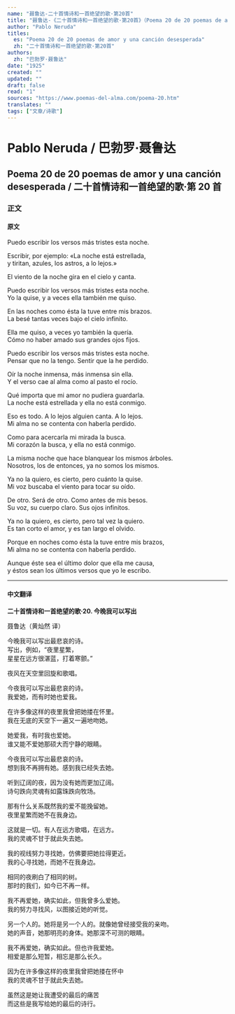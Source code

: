 ```yaml
---
name: "聂鲁达-二十首情诗和一首绝望的歌·第20首"
title: "聂鲁达-《二十首情诗和一首绝望的歌·第20首》（Poema 20 de 20 poemas de amor y una canción desesperada）"
author: "Pablo Neruda"
titles:
  es: "Poema 20 de 20 poemas de amor y una canción desesperada"
  zh: "二十首情诗和一首绝望的歌·第20首"
authors:
  zh: "巴勃罗·聂鲁达"
date: "1925"
created: ""
updated: ""
draft: false
read: "1"
sources: "https://www.poemas-del-alma.com/poema-20.htm"
translates: ""
tags: ["文章/诗歌"]
---
```



# Pablo Neruda / 巴勃罗·聂鲁达

## Poema 20 de 20 poemas de amor y una canción desesperada / 二十首情诗和一首绝望的歌·第 20 首

### 正文

<!-- tabs:start -->

#### **原文**

Puedo escribir los versos más tristes esta noche.

Escribir, por ejemplo: «La noche está estrellada,  
y tiritan, azules, los astros, a lo lejos.»

El viento de la noche gira en el cielo y canta.

Puedo escribir los versos más tristes esta noche.  
Yo la quise, y a veces ella también me quiso.

En las noches como ésta la tuve entre mis brazos.  
La besé tantas veces bajo el cielo infinito.

Ella me quiso, a veces yo también la quería.  
Cómo no haber amado sus grandes ojos fijos.

Puedo escribir los versos más tristes esta noche.  
Pensar que no la tengo. Sentir que la he perdido.

Oír la noche inmensa, más inmensa sin ella.  
Y el verso cae al alma como al pasto el rocío.

Qué importa que mi amor no pudiera guardarla.  
La noche está estrellada y ella no está conmigo.

Eso es todo. A lo lejos alguien canta. A lo lejos.  
Mi alma no se contenta con haberla perdido.

Como para acercarla mi mirada la busca.  
Mi corazón la busca, y ella no está conmigo.

La misma noche que hace blanquear los mismos árboles.  
Nosotros, los de entonces, ya no somos los mismos.

Ya no la quiero, es cierto, pero cuánto la quise.  
Mi voz buscaba el viento para tocar su oído.

De otro. Será de otro. Como antes de mis besos.  
Su voz, su cuerpo claro. Sus ojos infinitos.

Ya no la quiero, es cierto, pero tal vez la quiero.  
Es tan corto el amor, y es tan largo el olvido.

Porque en noches como ésta la tuve entre mis brazos,  
Mi alma no se contenta con haberla perdido.

Aunque éste sea el último dolor que ella me causa,  
y éstos sean los últimos versos que yo le escribo.

---

#### **中文翻译**

**二十首情诗和一首绝望的歌·20. 今晚我可以写出**

聂鲁达（黄灿然 译）

今晚我可以写出最悲哀的诗。  
写出，例如，“夜里星繁，  
星星在远方很湛蓝，打着寒颤。”

夜风在天空里回旋和歌唱。

今夜我可以写出最悲哀的诗。  
我爱她，而有时她也爱我。

在许多像这样的夜里我曾把她搂在怀里。  
我在无底的天空下一遍又一遍地吻她。

她爱我，有时我也爱她。  
谁又能不爱她那硕大而宁静的眼睛。

今夜我可以写出最悲哀的诗。  
想到我不再拥有她。感到我已经失去她。

听到辽阔的夜，因为没有她而更加辽阔。  
诗句跌向灵魂有如露珠跌向牧场。

那有什么关系既然我的爱不能挽留她。  
夜里星繁而她不在我身边。

这就是一切。有人在远方歌唱，在远方。  
我的灵魂不甘于就此失去她。

我的视线努力寻找她，仿佛要把她拉得更近。  
我的心寻找她，而她不在我身边。

相同的夜刷白了相同的树。  
那时的我们，如今已不再一样。

我不再爱她，确实如此，但我曾多么爱她。  
我的努力寻找风，以图接近她的听觉。

另一个人的。她将是另一个人的。就像她曾经接受我的亲吻。  
她的声音，她那明亮的身体。她那深不可测的眼睛。

我不再爱她，确实如此。但也许我爱她。  
相爱是那么短暂，相忘是那么长久。

因为在许多像这样的夜里我曾把她搂在怀中  
我的灵魂不甘于就此失去她。

虽然这是她让我遭受的最后的痛苦  
而这些是我写给她的最后的诗行。

<!-- tabs:end -->
